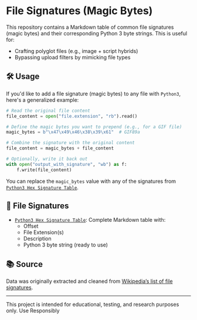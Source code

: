 # File Signatures (Magic Bytes)

This repository contains a Markdown table of common file signatures (magic bytes) and their corresponding Python 3 byte strings. This is useful for:

- Crafting polyglot files (e.g., image + script hybrids)
- Bypassing upload filters by mimicking file types

## 🛠️ Usage

If you'd like to add a file signature (magic bytes) to any file with `Python3`, here's a generalized example:

```python
# Read the original file content
file_content = open("file.extension", "rb").read()
```

```python
# Define the magic bytes you want to prepend (e.g., for a GIF file)
magic_bytes = b"\x47\x49\x46\x38\x39\x61"  # GIF89a
```

```python
# Combine the signature with the original content
file_content = magic_bytes + file_content
```

```python
# Optionally, write it back out
with open("output_with_signature", "wb") as f:
    f.write(file_content)
```

You can replace the `magic_bytes` value with any of the signatures from [`Python3 Hex Signature Table`](file-signatures-python3.md).

## 📄 File Signatures

- [`Python3 Hex Signature Table`](file-signatures-python3.md): Complete Markdown table with:
  - Offset
  - File Extension(s)
  - Description
  - Python 3 byte string (ready to use)

## 📚 Source

Data was originally extracted and cleaned from [Wikipedia’s list of file signatures](https://en.wikipedia.org/wiki/List_of_file_signatures).

---

This project is intended for educational, testing, and research purposes only. Use Responsibly

